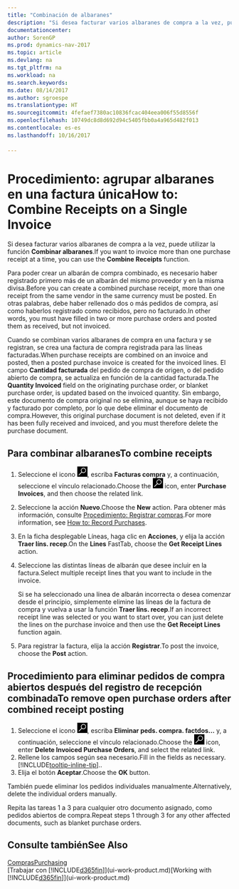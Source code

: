 ```yaml
---
title: "Combinación de albaranes"
description: "Si desea facturar varios albaranes de compra a la vez, puede utilizar la función Combinar albaranes."
documentationcenter: 
author: SorenGP
ms.prod: dynamics-nav-2017
ms.topic: article
ms.devlang: na
ms.tgt_pltfrm: na
ms.workload: na
ms.search.keywords: 
ms.date: 08/14/2017
ms.author: sgroespe
ms.translationtype: HT
ms.sourcegitcommit: 4fefaef7380ac10836fcac404eea006f55d8556f
ms.openlocfilehash: 10749dc8d8d692d94c5405fbb0a4a965d482f013
ms.contentlocale: es-es
ms.lasthandoff: 10/16/2017

---
```

# <a name="how-to-combine-receipts-on-a-single-invoice"></a><span data-ttu-id="b7246-103">Procedimiento: agrupar albaranes en una factura única</span><span class="sxs-lookup"><span data-stu-id="b7246-103">How to: Combine Receipts on a Single Invoice</span></span>
<span data-ttu-id="b7246-104">Si desea facturar varios albaranes de compra a la vez, puede utilizar la función **Combinar albaranes**.</span><span class="sxs-lookup"><span data-stu-id="b7246-104">If you want to invoice more than one purchase receipt at a time, you can use the **Combine Receipts** function.</span></span>  

<span data-ttu-id="b7246-105">Para poder crear un albarán de compra combinado, es necesario haber registrado primero más de un albarán del mismo proveedor y en la misma divisa.</span><span class="sxs-lookup"><span data-stu-id="b7246-105">Before you can create a combined purchase receipt, more than one receipt from the same vendor in the same currency must be posted.</span></span> <span data-ttu-id="b7246-106">En otras palabras, debe haber rellenado dos o más pedidos de compra, así como haberlos registrado como recibidos, pero no facturado.</span><span class="sxs-lookup"><span data-stu-id="b7246-106">In other words, you must have filled in two or more purchase orders and posted them as received, but not invoiced.</span></span>  

<span data-ttu-id="b7246-107">Cuando se combinan varios albaranes de compra en una factura y se registran, se crea una factura de compra registrada para las líneas facturadas.</span><span class="sxs-lookup"><span data-stu-id="b7246-107">When purchase receipts are combined on an invoice and posted, then a posted purchase invoice is created for the invoiced lines.</span></span> <span data-ttu-id="b7246-108">El campo **Cantidad facturada** del pedido de compra de origen, o del pedido abierto de compra, se actualiza en función de la cantidad facturada.</span><span class="sxs-lookup"><span data-stu-id="b7246-108">The **Quantity Invoiced** field on the originating purchase order, or blanket purchase order, is updated based on the invoiced quantity.</span></span> <span data-ttu-id="b7246-109">Sin embargo, este documento de compra original no se elimina, aunque se haya recibido y facturado por completo, por lo que debe eliminar el documento de compra.</span><span class="sxs-lookup"><span data-stu-id="b7246-109">However, this original purchase document is not deleted, even if it has been fully received and invoiced, and you must therefore delete the purchase document.</span></span>  

## <a name="to-combine-receipts"></a><span data-ttu-id="b7246-110">Para combinar albaranes</span><span class="sxs-lookup"><span data-stu-id="b7246-110">To combine receipts</span></span>  
1. <span data-ttu-id="b7246-111">Seleccione el icono ![Buscar página o informe](media/ui-search/search_small.png "icono Buscar página o informe"), escriba **Facturas compra** y, a continuación, seleccione el vínculo relacionado.</span><span class="sxs-lookup"><span data-stu-id="b7246-111">Choose the ![Search for Page or Report](media/ui-search/search_small.png "Search for Page or Report icon") icon, enter **Purchase Invoices**, and then choose the related link.</span></span>  
2. <span data-ttu-id="b7246-112">Seleccione la acción **Nuevo**.</span><span class="sxs-lookup"><span data-stu-id="b7246-112">Choose the **New** action.</span></span> <span data-ttu-id="b7246-113">Para obtener más información, consulte [Procedimiento: Registrar compras](purchasing-how-record-purchases.md).</span><span class="sxs-lookup"><span data-stu-id="b7246-113">For more information, see [How to: Record Purchases](purchasing-how-record-purchases.md).</span></span>  
3. <span data-ttu-id="b7246-114">En la ficha desplegable Líneas, haga clic en **Acciones**, y elija la acción **Traer líns. recep**.</span><span class="sxs-lookup"><span data-stu-id="b7246-114">On the **Lines** FastTab, choose the **Get Receipt Lines** action.</span></span>  
4. <span data-ttu-id="b7246-115">Seleccione las distintas líneas de albarán que desee incluir en la factura.</span><span class="sxs-lookup"><span data-stu-id="b7246-115">Select multiple receipt lines that you want to include in the invoice.</span></span>  

    <span data-ttu-id="b7246-116">Si se ha seleccionado una línea de albarán incorrecta o desea comenzar desde el principio, simplemente elimine las líneas de la factura de compra y vuelva a usar la función **Traer líns. recep**.</span><span class="sxs-lookup"><span data-stu-id="b7246-116">If an incorrect receipt line was selected or you want to start over, you can just delete the lines on the purchase invoice and then use the **Get Receipt Lines** function again.</span></span>  
5. <span data-ttu-id="b7246-117">Para registrar la factura, elija la acción **Registrar**.</span><span class="sxs-lookup"><span data-stu-id="b7246-117">To post the invoice, choose the **Post** action.</span></span>  

## <a name="to-remove-open-purchase-orders-after-combined-receipt-posting"></a><span data-ttu-id="b7246-118">Procedimiento para eliminar pedidos de compra abiertos después del registro de recepción combinada</span><span class="sxs-lookup"><span data-stu-id="b7246-118">To remove open purchase orders after combined receipt posting</span></span>  
1. <span data-ttu-id="b7246-119">Seleccione el icono ![Buscar página o informe](media/ui-search/search_small.png "icono Buscar página o informe"), escriba **Eliminar peds. compra. factdos...** y, a continuación, seleccione el vínculo relacionado.</span><span class="sxs-lookup"><span data-stu-id="b7246-119">Choose the ![Search for Page or Report](media/ui-search/search_small.png "Search for Page or Report icon") icon, enter **Delete Invoiced Purchase Orders**, and select the related link.</span></span>  
2. <span data-ttu-id="b7246-120">Rellene los campos según sea necesario.</span><span class="sxs-lookup"><span data-stu-id="b7246-120">Fill in the fields as necessary.</span></span> [!INCLUDE[tooltip-inline-tip](includes/tooltip-inline-tip_md.md)]<span data-ttu-id="b7246-121">.</span><span class="sxs-lookup"><span data-stu-id="b7246-121">.</span></span>
3. <span data-ttu-id="b7246-122">Elija el botón **Aceptar**.</span><span class="sxs-lookup"><span data-stu-id="b7246-122">Choose the **OK** button.</span></span>  

<span data-ttu-id="b7246-123">También puede eliminar los pedidos individuales manualmente.</span><span class="sxs-lookup"><span data-stu-id="b7246-123">Alternatively, delete the individual orders manually.</span></span>

<span data-ttu-id="b7246-124">Repita las tareas 1 a 3 para cualquier otro documento asignado, como pedidos abiertos de compra.</span><span class="sxs-lookup"><span data-stu-id="b7246-124">Repeat steps 1 through 3 for any other affected documents, such as blanket purchase orders.</span></span>

## <a name="see-also"></a><span data-ttu-id="b7246-125">Consulte también</span><span class="sxs-lookup"><span data-stu-id="b7246-125">See Also</span></span>  
[<span data-ttu-id="b7246-126">Compras</span><span class="sxs-lookup"><span data-stu-id="b7246-126">Purchasing</span></span>](purchasing-manage-purchasing.md)  
<span data-ttu-id="b7246-127">[Trabajar con [!INCLUDE[d365fin](includes/d365fin_md.md)]](ui-work-product.md)</span><span class="sxs-lookup"><span data-stu-id="b7246-127">[Working with [!INCLUDE[d365fin](includes/d365fin_md.md)]](ui-work-product.md)</span></span>

